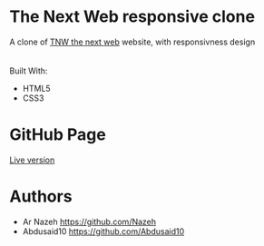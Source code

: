 # The Next Web responsive clone

A clone of [TNW the next web](https://thenextweb.com/) website, with responsivness design<br>
<br><br>
Built With:
* HTML5
* CSS3

# GitHub Page
[Live version](https://nazeh.github.io/the_next_web_responsive_clone/)

# Authors
* Ar Nazeh https://github.com/Nazeh
* Abdusaid10 https://github.com/Abdusaid10
